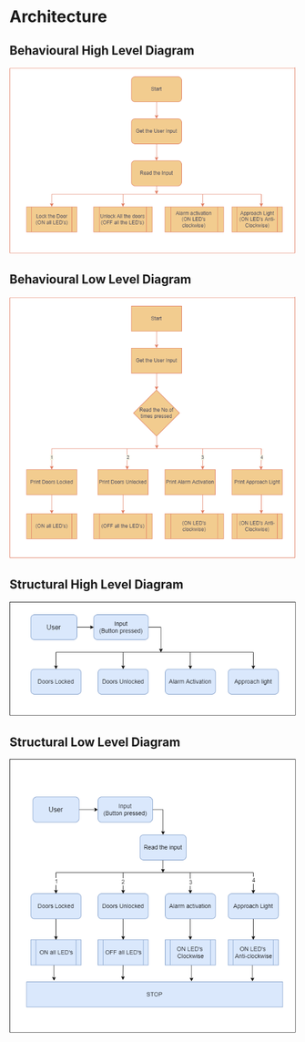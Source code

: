 # Architecture

## Behavioural High Level Diagram

![](/Project_1/6_ImagesAndVideos/Behavioural%20High%20Level%20Diagram%201.png)

## Behavioural Low Level Diagram

![](/Project_1/6_ImagesAndVideos/Behavioural%20Low%20Level%20Diagram%201.png)

## Structural High Level Diagram

![](/Project_1/6_ImagesAndVideos/Structural%20High%20Level%20Diagram.png)

## Structural Low Level Diagram

![](/Project_1/6_ImagesAndVideos/Structural%20Low%20Level%20Diagram.png)
